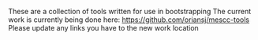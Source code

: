 These are a collection of tools written for use in bootstrapping
The current work is currently being done here: https://github.com/oriansj/mescc-tools
Please update any links you have to the new work location